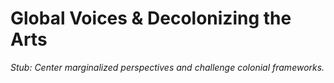 # Global Voices & Decolonizing the Arts

*Stub: Center marginalized perspectives and challenge colonial frameworks.*